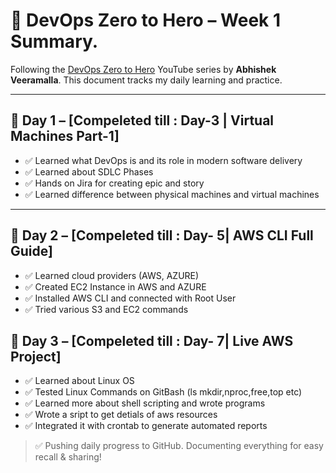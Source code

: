 # 🚀 DevOps Zero to Hero – Week 1 Summary.

Following the [DevOps Zero to Hero](https://youtu.be/Ou9j73aWgyE?si=ROBRCQyVPhLKH9cZ) YouTube series by **Abhishek Veeramalla**. This document tracks my daily learning and practice.

---

## 📅 Day 1 – [Compeleted till : Day-3 | Virtual Machines Part-1]
- ✅ Learned what DevOps is and its role in modern software delivery
- ✅ Learned about SDLC Phases
- ✅ Hands on Jira for creating epic and story
- ✅ Learned difference between physical machines and virtual machines
---

## 📅 Day 2 – [Compeleted till : Day- 5| AWS CLI Full Guide]
- ✅ Learned cloud providers (AWS, AZURE) 
- ✅ Created EC2 Instance in AWS and AZURE
- ✅ Installed AWS CLI and connected with Root User
- ✅ Tried various S3 and EC2 commands

## 📅 Day 3 – [Compeleted till : Day- 7| Live AWS Project]
- ✅ Learned about Linux OS
- ✅ Tested Linux Commands on GitBash (ls mkdir,nproc,free,top etc)
- ✅ Learned more about shell scripting and wrote programs
- ✅ Wrote a sript to get detials of aws resources
- ✅ Integrated it with crontab to generate automated reports



> ✅ Pushing daily progress to GitHub. Documenting everything for easy recall & sharing!
